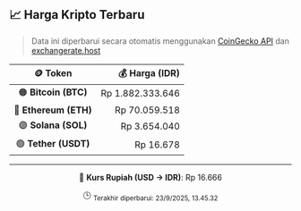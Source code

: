 

<!-- HARGA_KRIPTO -->
## 📈 Harga Kripto Terbaru

> Data ini diperbarui secara otomatis menggunakan [CoinGecko API](https://www.coingecko.com/) dan [exchangerate.host](https://exchangerate.host/)

<div align="center">

| 🪙 Token | 💰 Harga (IDR) |
|:------:|---------------:|
| 🟠 **Bitcoin (BTC)**   | Rp 1.882.333.646 |
| 🔵 **Ethereum (ETH)**  | Rp 70.059.518 |
| 🟣 **Solana (SOL)**    | Rp 3.654.040 |
| 🟢 **Tether (USDT)**   | Rp 16.678 |

---

💱 **Kurs Rupiah (USD → IDR)**: Rp 16.666

🕒 <sub>Terakhir diperbarui: 23/9/2025, 13.45.32</sub>

</div>
<!-- /HARGA_KRIPTO -->